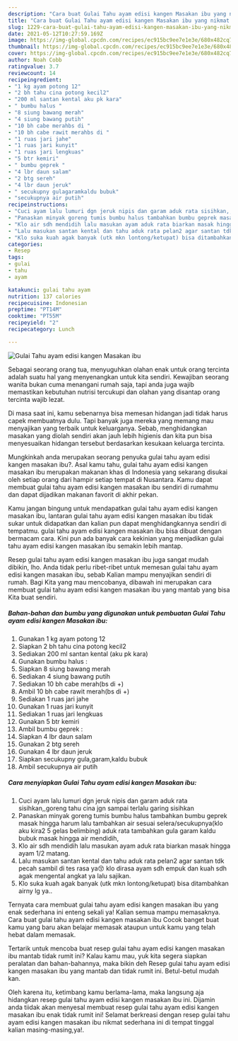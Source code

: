 ```yaml
---
description: "Cara buat Gulai Tahu ayam edisi kangen Masakan ibu yang nikmat dan Mudah Dibuat"
title: "Cara buat Gulai Tahu ayam edisi kangen Masakan ibu yang nikmat dan Mudah Dibuat"
slug: 1229-cara-buat-gulai-tahu-ayam-edisi-kangen-masakan-ibu-yang-nikmat-dan-mudah-dibuat
date: 2021-05-12T10:27:59.169Z
image: https://img-global.cpcdn.com/recipes/ec915bc9ee7e1e3e/680x482cq70/gulai-tahu-ayam-edisi-kangen-masakan-ibu-foto-resep-utama.jpg
thumbnail: https://img-global.cpcdn.com/recipes/ec915bc9ee7e1e3e/680x482cq70/gulai-tahu-ayam-edisi-kangen-masakan-ibu-foto-resep-utama.jpg
cover: https://img-global.cpcdn.com/recipes/ec915bc9ee7e1e3e/680x482cq70/gulai-tahu-ayam-edisi-kangen-masakan-ibu-foto-resep-utama.jpg
author: Noah Cobb
ratingvalue: 3.7
reviewcount: 14
recipeingredient:
- "1 kg ayam potong 12"
- "2 bh tahu cina potong kecil2"
- "200 ml santan kental aku pk kara"
- " bumbu halus "
- "8 siung bawang merah"
- "4 siung bawang putih"
- "10 bh cabe merahbs di "
- "10 bh cabe rawit merahbs di "
- "1 ruas jari jahe"
- "1 ruas jari kunyit"
- "1 ruas jari lengkuas"
- "5 btr kemiri"
- " bumbu geprek "
- "4 lbr daun salam"
- "2 btg sereh"
- "4 lbr daun jeruk"
- " secukupny gulagaramkaldu bubuk"
- "secukupnya air putih"
recipeinstructions:
- "Cuci ayam lalu lumuri dgn jeruk nipis dan garam aduk rata sisihkan,,goreng tahu cina jgn sampai terlalu garing sisihkan"
- "Panaskan minyak goreng tumis bumbu halus tambahkan bumbu geprek masak hingga harum lalu tambahkan air sesuai selera/secukupnya(klo aku kira2 5 gelas belimbing) aduk rata tambahkan gula garam kaldu bubuk masak hingga air mendidih,"
- "Klo air sdh mendidih lalu masukan ayam aduk rata biarkan masak hingga ayam 1/2 matang."
- "Lalu masukan santan kental dan tahu aduk rata pelan2 agar santan tdk pecah sambil di tes rasa ya😚 klo dirasa ayam sdh empuk dan kuah sdh agak mengental angkat ya lalu sajikan."
- "Klo suka kuah agak banyak (utk mkn lontong/ketupat) bisa ditambahkan airny lg ya.."
categories:
- Resep
tags:
- gulai
- tahu
- ayam

katakunci: gulai tahu ayam 
nutrition: 137 calories
recipecuisine: Indonesian
preptime: "PT14M"
cooktime: "PT55M"
recipeyield: "2"
recipecategory: Lunch

---
```



![Gulai Tahu ayam edisi kangen Masakan ibu](https://img-global.cpcdn.com/recipes/ec915bc9ee7e1e3e/680x482cq70/gulai-tahu-ayam-edisi-kangen-masakan-ibu-foto-resep-utama.jpg)

Sebagai seorang orang tua, menyuguhkan olahan enak untuk orang tercinta adalah suatu hal yang menyenangkan untuk kita sendiri. Kewajiban seorang  wanita bukan cuma menangani rumah saja, tapi anda juga wajib memastikan kebutuhan nutrisi tercukupi dan olahan yang disantap orang tercinta wajib lezat.

Di masa  saat ini, kamu sebenarnya bisa memesan hidangan jadi tidak harus capek membuatnya dulu. Tapi banyak juga mereka yang memang mau menyajikan yang terbaik untuk keluarganya. Sebab, menghidangkan masakan yang diolah sendiri akan jauh lebih higienis dan kita pun bisa menyesuaikan hidangan tersebut berdasarkan kesukaan keluarga tercinta. 



Mungkinkah anda merupakan seorang penyuka gulai tahu ayam edisi kangen masakan ibu?. Asal kamu tahu, gulai tahu ayam edisi kangen masakan ibu merupakan makanan khas di Indonesia yang sekarang disukai oleh setiap orang dari hampir setiap tempat di Nusantara. Kamu dapat membuat gulai tahu ayam edisi kangen masakan ibu sendiri di rumahmu dan dapat dijadikan makanan favorit di akhir pekan.

Kamu jangan bingung untuk mendapatkan gulai tahu ayam edisi kangen masakan ibu, lantaran gulai tahu ayam edisi kangen masakan ibu tidak sukar untuk didapatkan dan kalian pun dapat menghidangkannya sendiri di tempatmu. gulai tahu ayam edisi kangen masakan ibu bisa dibuat dengan bermacam cara. Kini pun ada banyak cara kekinian yang menjadikan gulai tahu ayam edisi kangen masakan ibu semakin lebih mantap.

Resep gulai tahu ayam edisi kangen masakan ibu juga sangat mudah dibikin, lho. Anda tidak perlu ribet-ribet untuk memesan gulai tahu ayam edisi kangen masakan ibu, sebab Kalian mampu menyajikan sendiri di rumah. Bagi Kita yang mau mencobanya, dibawah ini merupakan cara membuat gulai tahu ayam edisi kangen masakan ibu yang mantab yang bisa Kita buat sendiri.

<!--inarticleads1-->

##### Bahan-bahan dan bumbu yang digunakan untuk pembuatan Gulai Tahu ayam edisi kangen Masakan ibu:

1. Gunakan 1 kg ayam potong 12
1. Siapkan 2 bh tahu cina potong kecil2
1. Sediakan 200 ml santan kental (aku pk kara)
1. Gunakan  bumbu halus :
1. Siapkan 8 siung bawang merah
1. Sediakan 4 siung bawang putih
1. Sediakan 10 bh cabe merah(bs di +)
1. Ambil 10 bh cabe rawit merah(bs di +)
1. Sediakan 1 ruas jari jahe
1. Gunakan 1 ruas jari kunyit
1. Sediakan 1 ruas jari lengkuas
1. Gunakan 5 btr kemiri
1. Ambil  bumbu geprek :
1. Siapkan 4 lbr daun salam
1. Gunakan 2 btg sereh
1. Gunakan 4 lbr daun jeruk
1. Siapkan  secukupny gula,garam,kaldu bubuk
1. Ambil secukupnya air putih




<!--inarticleads2-->

##### Cara menyiapkan Gulai Tahu ayam edisi kangen Masakan ibu:

1. Cuci ayam lalu lumuri dgn jeruk nipis dan garam aduk rata sisihkan,,goreng tahu cina jgn sampai terlalu garing sisihkan
1. Panaskan minyak goreng tumis bumbu halus tambahkan bumbu geprek masak hingga harum lalu tambahkan air sesuai selera/secukupnya(klo aku kira2 5 gelas belimbing) aduk rata tambahkan gula garam kaldu bubuk masak hingga air mendidih,
1. Klo air sdh mendidih lalu masukan ayam aduk rata biarkan masak hingga ayam 1/2 matang.
1. Lalu masukan santan kental dan tahu aduk rata pelan2 agar santan tdk pecah sambil di tes rasa ya😚 klo dirasa ayam sdh empuk dan kuah sdh agak mengental angkat ya lalu sajikan.
1. Klo suka kuah agak banyak (utk mkn lontong/ketupat) bisa ditambahkan airny lg ya..




Ternyata cara membuat gulai tahu ayam edisi kangen masakan ibu yang enak sederhana ini enteng sekali ya! Kalian semua mampu memasaknya. Cara buat gulai tahu ayam edisi kangen masakan ibu Cocok banget buat kamu yang baru akan belajar memasak ataupun untuk kamu yang telah hebat dalam memasak.

Tertarik untuk mencoba buat resep gulai tahu ayam edisi kangen masakan ibu mantab tidak rumit ini? Kalau kamu mau, yuk kita segera siapkan peralatan dan bahan-bahannya, maka bikin deh Resep gulai tahu ayam edisi kangen masakan ibu yang mantab dan tidak rumit ini. Betul-betul mudah kan. 

Oleh karena itu, ketimbang kamu berlama-lama, maka langsung aja hidangkan resep gulai tahu ayam edisi kangen masakan ibu ini. Dijamin anda tiidak akan menyesal membuat resep gulai tahu ayam edisi kangen masakan ibu enak tidak rumit ini! Selamat berkreasi dengan resep gulai tahu ayam edisi kangen masakan ibu nikmat sederhana ini di tempat tinggal kalian masing-masing,ya!.


